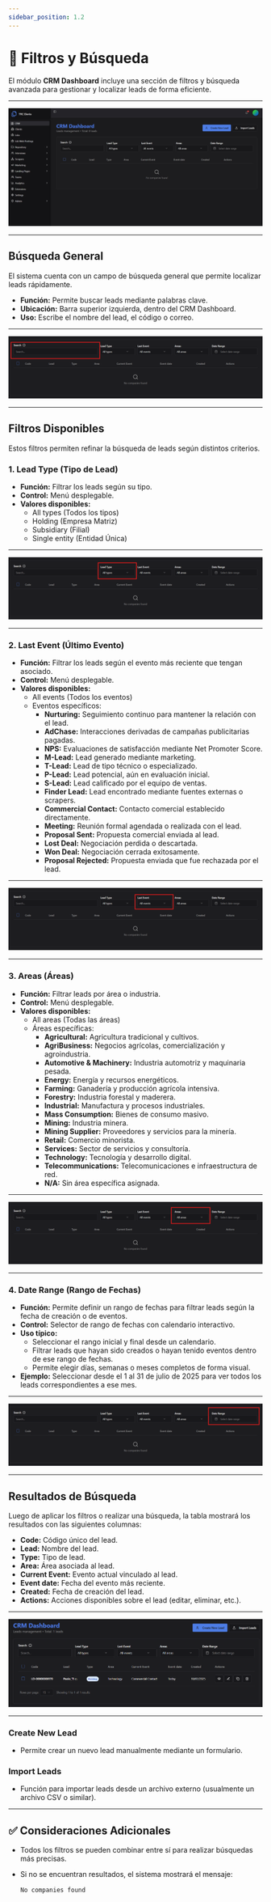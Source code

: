```yaml
---
sidebar_position: 1.2
---
```



# 📂 Filtros y Búsqueda

El módulo **CRM Dashboard** incluye una sección de filtros y búsqueda avanzada para gestionar y localizar leads de forma eficiente.

---

![alt text](<../../../static/img/CRM/Captura filtro.jpeg>)

---
## Búsqueda General

El sistema cuenta con un campo de búsqueda general que permite localizar leads rápidamente.

- **Función:** Permite buscar leads mediante palabras clave.
- **Ubicación:** Barra superior izquierda, dentro del CRM Dashboard.
- **Uso:** Escribe el nombre del lead, el código o correo.
---

![alt text](<../../../static/img/CRM/busqueda lead.png>)

---

##  Filtros Disponibles

Estos filtros permiten refinar la búsqueda de leads según distintos criterios.

### 1. **Lead Type (Tipo de Lead)**
- **Función:** Filtrar los leads según su tipo.
- **Control:** Menú desplegable.
- **Valores disponibles:**
  - All types (Todos los tipos)
  - Holding (Empresa Matriz)
  - Subsidiary (Filial)
  - Single entity (Entidad Única)

---

![alt text](<../../../static/img/CRM/type lead.png>)

---


### 2. **Last Event (Último Evento)**
- **Función:** Filtrar los leads según el evento más reciente que tengan asociado.
- **Control:** Menú desplegable.
- **Valores disponibles:**
  - All events (Todos los eventos)
  - Eventos específicos:
    - **Nurturing:** Seguimiento continuo para mantener la relación con el lead.
    - **AdChase:** Interacciones derivadas de campañas publicitarias pagadas.
    - **NPS:** Evaluaciones de satisfacción mediante Net Promoter Score.
    - **M-Lead:** Lead generado mediante marketing.
    - **T-Lead:** Lead de tipo técnico o especializado.
    - **P-Lead:** Lead potencial, aún en evaluación inicial.
    - **S-Lead:** Lead calificado por el equipo de ventas.
    - **Finder Lead:** Lead encontrado mediante fuentes externas o scrapers.
    - **Commercial Contact:** Contacto comercial establecido directamente.
    - **Meeting:** Reunión formal agendada o realizada con el lead.
    - **Proposal Sent:** Propuesta comercial enviada al lead.
    - **Lost Deal:** Negociación perdida o descartada.
    - **Won Deal:** Negociación cerrada exitosamente.
    - **Proposal Rejected:** Propuesta enviada que fue rechazada por el lead.

---

![alt text](<../../../static/img/CRM/last event.png>)

---

### 3. **Areas (Áreas)**
- **Función:** Filtrar leads por área o industria.
- **Control:** Menú desplegable.
- **Valores disponibles:**
  - All areas (Todas las áreas)
  - Áreas específicas:
    - **Agricultural:** Agricultura tradicional y cultivos.
    - **AgriBusiness:** Negocios agrícolas, comercialización y agroindustria.
    - **Automotive & Machinery:** Industria automotriz y maquinaria pesada.
    - **Energy:** Energía y recursos energéticos.
    - **Farming:** Ganadería y producción agrícola intensiva.
    - **Forestry:** Industria forestal y maderera.
    - **Industrial:** Manufactura y procesos industriales.
    - **Mass Consumption:** Bienes de consumo masivo.
    - **Mining:** Industria minera.
    - **Mining Supplier:** Proveedores y servicios para la minería.
    - **Retail:** Comercio minorista.
    - **Services:** Sector de servicios y consultoría.
    - **Technology:** Tecnología y desarrollo digital.
    - **Telecommunications:** Telecomunicaciones e infraestructura de red.
    - **N/A:** Sin área específica asignada.

---

![alt text](<../../../static/img/CRM/area lead.png>)

---

### 4. **Date Range (Rango de Fechas)**
- **Función:** Permite definir un rango de fechas para filtrar leads según la fecha de creación o de eventos.
- **Control:** Selector de rango de fechas con calendario interactivo.
- **Uso típico:**
  - Seleccionar el rango inicial y final desde un calendario.
  - Filtrar leads que hayan sido creados o hayan tenido eventos dentro de ese rango de fechas.
  - Permite elegir días, semanas o meses completos de forma visual.
- **Ejemplo:** Seleccionar desde el 1 al 31 de julio de 2025 para ver todos los leads correspondientes a ese mes.

---

![alt text](<../../../static/img/CRM/date range lead.png>)

---

## Resultados de Búsqueda

Luego de aplicar los filtros o realizar una búsqueda, la tabla mostrará los resultados con las siguientes columnas:

- **Code:** Código único del lead.
- **Lead:** Nombre del lead.
- **Type:** Tipo de lead.
- **Area:** Área asociada al lead.
- **Current Event:** Evento actual vinculado al lead.
- **Event date:** Fecha del evento más reciente.
- **Created:** Fecha de creación del lead.
- **Actions:** Acciones disponibles sobre el lead (editar, eliminar, etc.).

---

![alt text](<../../../static/img/CRM/Resultado busqueda.png>)

---


### **Create New Lead**
- Permite crear un nuevo lead manualmente mediante un formulario.

### **Import Leads**
- Función para importar leads desde un archivo externo (usualmente un archivo CSV o similar).

---

## ✅ Consideraciones Adicionales

- Todos los filtros se pueden combinar entre sí para realizar búsquedas más precisas.
- Si no se encuentran resultados, el sistema mostrará el mensaje:
  
  ```text
  No companies found
